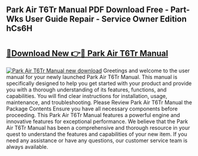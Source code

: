 ## Park Air T6Tr Manual PDF Download Free - Part-Wks User Guide Repair - Service Owner Edition hCs6H

# <h2><a href="http://cf2759.oget.top/?id=Park+Air+T6Tr+Manual">🔗Download New 👉🔴 Park Air T6Tr Manual</a></h2>

[![Park Air T6Tr Manual new download](https://i.imgur.com/5g1atiW.png)](http://cf2759.oget.top/?id=Park+Air+T6Tr+Manual)
Greetings and welcome to the user manual for your newly launched Park Air T6Tr Manual. This manual is specifically designed to help you get started with your product and provide you with a thorough understanding of its features, functions, and capabilities. You will find clear instructions for installation, usage, maintenance, and troubleshooting. Please Review Park Air T6Tr Manual the Package Contents Ensure you have all necessary components before proceeding. This Park Air T6Tr Manual features a powerful engine and innovative features for exceptional performance. We believe that the Park Air T6Tr Manual has been a comprehensive and thorough resource in your quest to understand the features and capabilities of your new item. If you need any assistance or have any questions, our customer service team is always available.
